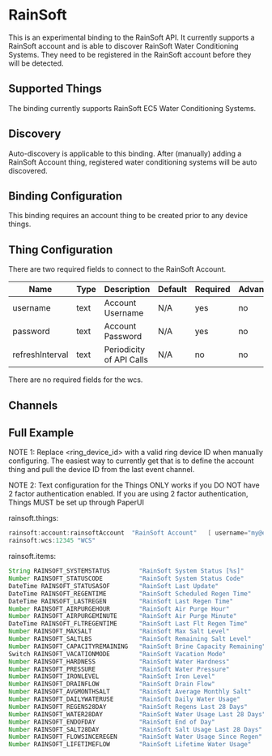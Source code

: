 # <bindingName> RainSoft

This is an experimental binding to the RainSoft API. It currently supports a RainSoft account
and is able to discover RainSoft Water Conditioning Systems. They need to be registered in
the RainSoft account before they will be detected.

## Supported Things

The binding currently supports RainSoft EC5 Water Conditioning Systems.

## Discovery

Auto-discovery is applicable to this binding. After (manually) adding a RainSoft Account thing, 
registered water conditioning systems will be auto discovered.

## Binding Configuration

This binding requires an account thing to be created prior to any device things.

## Thing Configuration

There are two required fields to connect to the RainSoft Account.

| Name             | Type    | Description                           | Default | Required | Advanced |
|------------------|---------|---------------------------------------|---------|----------|----------|
| username         | text    | Account Username                      | N/A     | yes      | no       |
| password         | text    | Account Password                      | N/A     | yes      | no       |
| refreshInterval  | text    | Periodicity of API Calls              | N/A     | no       | no       |

There are no required fields for the wcs.

## Channels


## Full Example
NOTE 1: Replace <ring_device_id> with a valid ring device ID when manually configuring. The easiest way to currently get that is to define the account thing and pull the device ID from the last event channel.

NOTE 2: Text configuration for the Things ONLY works if you DO NOT have 2 factor authentication enabled. If you are using 2 factor authentication, Things MUST be set up through PaperUI

rainsoft.things:

```java
rainsoft:account:rainsoftAccount  "RainSoft Account"   [ username="my@email.com", password="secret", refreshInterval=900 ]
rainsoft:wcs:12345 "WCS" 
```

rainsoft.items:

```java
String RAINSOFT_SYSTEMSTATUS        "RainSoft System Status [%s]"       { channel="rainsoft:wcs:12345:status#systemstatus" }
Number RAINSOFT_STATUSCODE          "RainSoft System Status Code"       { channel="rainsoft:wcs:12345:status#statuscode" }
DateTime RAINSOFT_STATUSASOF        "RainSoft Last Update"              { channel="rainsoft:wcs:12345:status#statusasof" }
DateTime RAINSOFT_REGENTIME         "RainSoft Scheduled Regen Time"     { channel="rainsoft:wcs:12345:status#regentime" }
DateTime RAINSOFT_LASTREGEN         "RainSoft Last Regen Time"          { channel="rainsoft:wcs:12345:status#lastregen" }
Number RAINSOFT_AIRPURGEHOUR        "RainSoft Air Purge Hour"           { channel="rainsoft:wcs:12345:status#airpurgehour" }
Number RAINSOFT_AIRPURGEMINUTE      "RainSoft Air Purge Minute"         { channel="rainsoft:wcs:12345:status#airpurgeminute" }
DateTime RAINSOFT_FLTREGENTIME      "RainSoft Last Flt Regen Time"      { channel="rainsoft:wcs:12345:status#fltregentime" }
Number RAINSOFT_MAXSALT             "RainSoft Max Salt Level"           { channel="rainsoft:wcs:12345:status#maxsalt" }
Number RAINSOFT_SALTLBS             "RainSoft Remaining Salt Level"     { channel="rainsoft:wcs:12345:status#saltlbs" }
Number RAINSOFT_CAPACITYREMAINING   "RainSoft Brine Capacity Remaining" { channel="rainsoft:wcs:12345:status#capacityremaining" }
Switch RAINSOFT_VACATIONMODE        "RainSoft Vacation Mode"            { channel="rainsoft:wcs:12345:status#vacationmode" }
Number RAINSOFT_HARDNESS            "RainSoft Water Hardness"           { channel="rainsoft:wcs:12345:status#hardness" }
Number RAINSOFT_PRESSURE            "RainSoft Water Pressure"           { channel="rainsoft:wcs:12345:status#pressure" }
Number RAINSOFT_IRONLEVEL           "RainSoft Iron Level"               { channel="rainsoft:wcs:12345:status#ironlevel" }
Number RAINSOFT_DRAINFLOW           "RainSoft Drain Flow"               { channel="rainsoft:wcs:12345:status#drainflow" }
Number RAINSOFT_AVGMONTHSALT        "RainSoft Average Monthly Salt"     { channel="rainsoft:wcs:12345:status#avgmonthsalt" }
Number RAINSOFT_DAILYWATERUSE       "RainSoft Daily Water Usage"        { channel="rainsoft:wcs:12345:status#dailywateruse" }
Number RAINSOFT_REGENS28DAY         "RainSoft Regens Last 28 Days"      { channel="rainsoft:wcs:12345:status#regens28day" }
Number RAINSOFT_WATER28DAY          "RainSoft Water Usage Last 28 Days" { channel="rainsoft:wcs:12345:status#water28day" }
Number RAINSOFT_ENDOFDAY            "RainSoft End of Day"               { channel="rainsoft:wcs:12345:status#endofday" }
Number RAINSOFT_SALT28DAY           "RainSoft Salt Usage Last 28 Days"  { channel="rainsoft:wcs:12345:status#salt28day" }
Number RAINSOFT_FLOWSINCEREGEN      "RainSoft Water Usage Since Regen"  { channel="rainsoft:wcs:12345:status#flowsinceregen" }
Number RAINSOFT_LIFETIMEFLOW        "RainSoft Lifetime Water Usage"     { channel="rainsoft:wcs:12345:status#lifetimeflow" }
```
